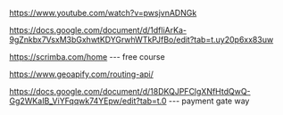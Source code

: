 https://www.youtube.com/watch?v=pwsjvnADNGk


https://docs.google.com/document/d/1dfliArKa-9gZnkbx7VsxM3bGxhwtKDYGrwhWTkPJfBo/edit?tab=t.uy20p6xx83uw


https://scrimba.com/home  --- free course


https://www.geoapify.com/routing-api/


https://docs.google.com/document/d/18DKQJPFClgXNfHtdQwQ-Gg2WKaIB_ViYFqqwk74YEpw/edit?tab=t.0 --- payment gate way